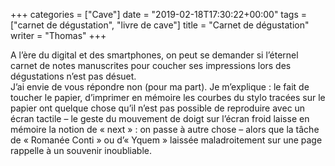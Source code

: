 +++
categories = ["Cave"]
date = "2019-02-18T17:30:22+00:00"
tags = ["carnet de dégustation", "livre de cave"] 
title = "Carnet de dégustation"
writer = "Thomas"
+++

A l’ère du digital et des smartphones, on peut se demander si l’éternel carnet de notes manuscrites pour coucher ses impressions lors des dégustations n’est pas désuet.  
J’ai envie de vous répondre non (pour ma part). Je m’explique : le fait de toucher le papier, d’imprimer en mémoire les courbes du stylo tracées sur le papier ont quelque chose qu’il n’est pas possible de reproduire avec un écran tactile – le geste du mouvement de doigt sur l’écran froid laisse en mémoire la notion de « next » : on passe à autre chose – alors que la tâche de « Romanée Conti » ou d’« Yquem » laissée maladroitement sur une page rappelle à un souvenir inoubliable.